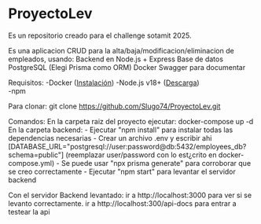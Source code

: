 # ProyectoLev
Es un repositorio creado para el challenge sotamit 2025.

Es una aplicacion CRUD para la alta/baja/modificacion/eliminacion de empleados, usando:
Backend en Node.js + Express
Base de datos PostgreSQL (Elegi Prisma como ORM)
Docker 
Swagger para documentar

Requisitos: 
    -Docker ([Instalación](https://docs.docker.com/get-docker/)) 
    -Node.js v18+ ([Descarga](https://nodejs.org/))  
    -npm

Para clonar: git clone https://github.com/Slugo74/ProyectoLev.git

Comandos:
En la carpeta raiz del proyecto ejecutar: docker-compose up -d
En la carpeta backend: 
    - Ejecutar "npm install" para instalar todas las dependencias necesarias
    - Crear un archivo .env y escribir ahi [DATABASE_URL="postgresql://user:password@db:5432/employees_db?schema=public"] (reemplazar user/password con lo est¿crito en docker-compose.yml)
    - Se puede usar "npx prisma generate" para corroborar que se creo correctamente
    - Ejecutar "npm start" para levantar el servidor backend

Con el servidor Backend levantado:
    ir a http://localhost:3000 para ver si se levanto correctamente.
    ir a http://localhost:300/api-docs para entrar a testear la api